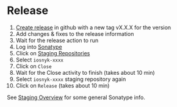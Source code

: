 # Release

1. [Create release](https://github.com/snyk/code-sdk-java/releases) in github with a new tag vX.X.X for the version
2. Add changes & fixes to the release information
3. Wait for the release action to run
4. Log into [Sonatype](https://oss.sonatype.org)
5. Click on [Staging Repositories](https://oss.sonatype.org/#)
6. Select `iosnyk-xxxx`
7. Click on `Close`
8. Wait for the Close activity to finish (takes about 10 min)
9. Select `iosnyk-xxxx` staging repository again
10. Click on `Release` (takes about 10 min)

See [Staging Overview](https://help.sonatype.com/repomanager2/staging-releases/staging-overview) for 
some general Sonatype info.
